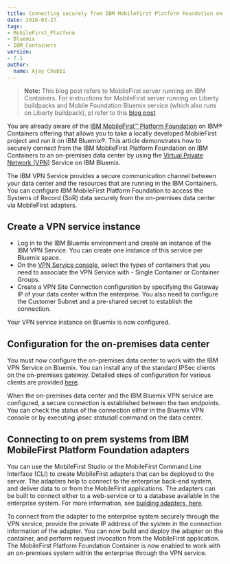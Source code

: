 ```yaml
---
title: Connecting securely from IBM MobileFirst Platform Foundation on Bluemix to on-premises systems
date: 2016-03-27
tags:
- MobileFirst_Platform
- Bluemix
- IBM_Containers
version:
- 7.1
author:
  name: Ajay Chebbi
---
```

> **Note:** This blog post refers to MobileFirst server running on IBM Containers. For instructions for MobileFirst server running on Liberty buildpacks and Mobile Foundation Bluemix service (which also runs on Liberty buildpack), pl refer to this [blog post](https://mobilefirstplatform.ibmcloud.com/blog/2016/04/12/mobile-foundation-bluemix-configuration-with-onprem-analytics-server/)
 
You are already aware of the <a href="https://developer.ibm.com/mobilefirstplatform/documentation/getting-started-7-1/bluemix/run-foundation-on-bluemix" target="_blank">IBM MobileFirst™ Platform Foundation</a> on IBM® Containers offering that allows you to take a locally developed MobileFirst project and run it on IBM Bluemix®. This article demonstrates how to securely connect from the IBM MobileFirst Platform Foundation on IBM Containers to an on-premises data center by using the <a href="https://www.ng.bluemix.net/docs/services/vpn/index.html" target="_blank">Virtual Private Network (VPN)</a> Service on IBM Bluemix.

The IBM VPN Service provides a secure communication channel between your data center and the resources that are running in the IBM Containers. You can configure IBM MobileFirst Platform Foundation to access the Systems of Record (SoR) data securely from the on-premises data center via MobileFirst adapters.

<h2>Create a VPN service instance</h2>
<ul>
	<li>Log in to the IBM Bluemix environment and create an instance of the IBM VPN Service. You can create one instance of this service per Bluemix space.</li>
	<li>On the <a href="https://www.ng.bluemix.net/docs/services/vpn/index.html" target="_blank">VPN Service console</a>, select the types of containers that you need to associate the VPN Service with - Single Container or Container Groups.</li>
	<li>Create a VPN Site Connection configuration by specifying the Gateway IP of your data center within the enterprise. You also need to configure the Customer Subnet and a pre-shared secret to establish the connection.</li>
</ul>

Your VPN service instance on Bluemix is now configured.

<h2>Configuration for the on-premises data center</h2>
You must now configure the on-premises data center to work with the IBM VPN Service on Bluemix. You can install any of the standard IPSec clients on the on-premises gateway. Detailed steps of configuration for various clients are provided <a href="https://www.ng.bluemix.net/docs/services/vpn/onpremises_gateway.html">here</a>.

When the on-premises data center and the IBM Bluemix VPN service are configured, a secure connection is established between the two endpoints. You can check the status of the connection either in the Bluemix VPN console or by executing <i>ipsec statusall </i>command on the data center.

<h2>Connecting to on prem systems from IBM MobileFirst Platform Foundation adapters</h2>
You can use the MobileFirst Studio or the MobileFirst Command Line Interface (CLI) to create MobileFirst adapters that can be deployed to the server. The adapters help to connect to the enterprise back-end system, and deliver data to or from the MobileFirst applications. The adapters can be built to connect either to a web-service or to a database available in the enterprise system. For more information, see <a href="https://www-01.ibm.com/support/knowledgecenter/SSHS8R_7.1.0/com.ibm.worklight.dev.doc/devref/c_DevelopingTheServer-sideOfAnIBMWorklightApplication.html" target="_blank">building adapters, here</a>.

To connect from the adapter to the enterprise system securely through the VPN service, provide the private IP address of the system in the connection information of the adapter. You can now build and deploy the adapter on the container, and perform request invocation from the MobileFirst application. The MobileFirst Platform Foundation Container is now enabled to work with an on-premises system within the enterprise through the VPN service.